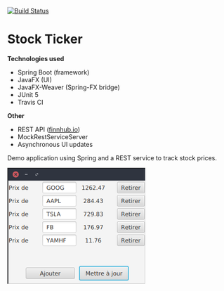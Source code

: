 [![Build Status](https://travis-ci.com/LeMikaelF/spring-stock-ticker.svg?branch=master)](https://travis-ci.com/LeMikaelF/spring-stock-ticker)

# Stock Ticker

**Technologies used**
- Spring Boot (framework)
- JavaFX (UI)
- JavaFX-Weaver (Spring-FX bridge)
- JUnit 5
- Travis CI

**Other**
- REST API ([finnhub.io](https://finnhub.io/))
- MockRestServiceServer
- Asynchronous UI updates


Demo application using Spring and a REST service to track stock prices.

![screenshot](img/Screenshot.png)
